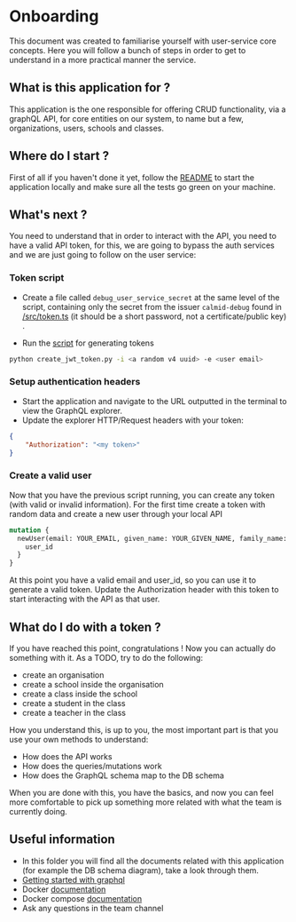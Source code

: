 # Onboarding

This document was created to familiarise yourself with user-service core concepts. Here you will follow a bunch of steps in order to get to understand in a more practical manner the service.

## What is this application for ?

This application is the one responsible for offering CRUD functionality, via a graphQL API, for core entities on our system, to name but a few, organizations, users, schools and classes.

## Where do I start ?

First of all if you haven't done it yet, follow the [README](https://bitbucket.org/calmisland/kidsloop-user-service/src/master/README.md) to start the application locally and make sure all the tests go green on your machine.

## What's next ?

You need to understand that in order to interact with the API, you need to have a valid API token, for this, we are going to bypass the auth services and we are just going to follow on the user service:

### Token script

- Create a file called `debug_user_service_secret` at the same level of the script, containing only the secret from the issuer `calmid-debug` found in [/src/token.ts](../src/token.ts) (it should be a short password, not a certificate/public key) .

- Run the [script](https://bitbucket.org/calmisland/kidsloop-user-service/src/master/scripts/create_jwt_token.py) for generating tokens
```bash
python create_jwt_token.py -i <a random v4 uuid> -e <user email>
```

### Setup authentication headers
- Start the application and navigate to the URL outputted in the terminal to view the GraphQL explorer.
- Update the explorer HTTP/Request headers with your token:
```json
{
    "Authorization": "<my token>"
}
```

### Create a valid user

Now that you have the previous script running, you can create any token (with valid or invalid information). For the first time create a token with random data and create a new user through your local API

```graphQL
mutation {
  newUser(email: YOUR_EMAIL, given_name: YOUR_GIVEN_NAME, family_name: YOUR_FAMILY_NAME) {
    user_id
  }
}
```

At this point you have a valid email and user_id, so you can use it to generate a valid token. 
Update the Authorization header with this token to start interacting with the API as that user.


## What do I do with a token ?

If you have reached this point, congratulations ! Now you can actually do something with it. As a TODO, try to do the following:

- create an organisation
- create a school inside the organisation
- create a class inside the school
- create a student in  the class
- create a teacher in the class

How you understand this, is up to you, the most important part is that you use your own methods to understand:
- How does the API works
- How does the queries/mutations work
- How does the GraphQL schema map to the DB schema

When you are done with this, you have the basics, and now you can feel more comfortable to pick up something more related with what the team is currently doing.

## Useful information

- In this folder you will find all the documents related with this application (for example the DB schema diagram), take a look through them.
- [Getting started with graphql](https://graphql.org/learn/)
- Docker [documentation](https://docs.docker.com/get-started/)
- Docker compose [documentation](https://docs.docker.com/compose/gettingstarted/)
- Ask any questions in the team channel
